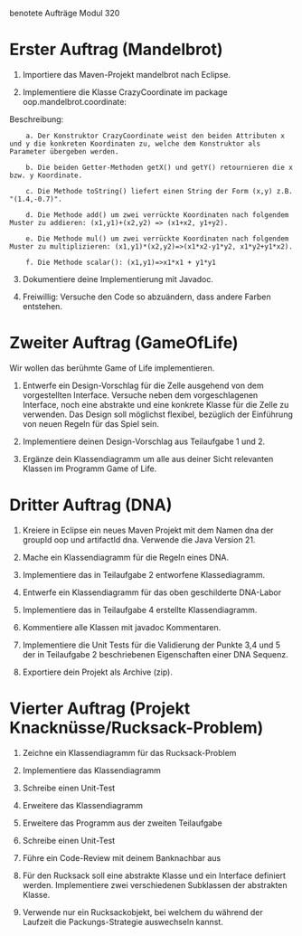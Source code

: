 benotete Aufträge Modul 320

# Erster Auftrag (Mandelbrot)

1. Importiere das Maven-Projekt mandelbrot nach Eclipse.
 
2. Implementiere die Klasse CrazyCoordinate im package oop.mandelbrot.coordinate:

  Beschreibung:

		a. Der Konstruktor CrazyCoordinate weist den beiden Attributen x und y die konkreten Koordinaten zu, welche dem Konstruktor als Parameter übergeben werden.
  
		b. Die beiden Getter-Methoden getX() und getY() retournieren die x bzw. y Koordinate.
  
		c. Die Methode toString() liefert einen String der Form (x,y) z.B. "(1.4,-0.7)".
  
		d. Die Methode add() um zwei verrückte Koordinaten nach folgendem Muster zu addieren: (x1,y1)+(x2,y2) => (x1+x2, y1+y2).
  
		e. Die Methode mul() um zwei verrückte Koordinaten nach folgendem Muster zu multiplizieren: (x1,y1)*(x2,y2)=>(x1*x2-y1*y2, x1*y2+y1*x2).
  
		f. Die Methode scalar(): (x1,y1)=>x1*x1 + y1*y1


3. Dokumentiere deine Implementierung mit Javadoc.

4. Freiwillig: Versuche den Code so abzuändern, dass andere Farben entstehen.

# Zweiter Auftrag (GameOfLife)

Wir wollen das berühmte Game of Life implementieren.

1. Entwerfe ein Design-Vorschlag für die Zelle ausgehend von dem vorgestellten Interface. Versuche neben dem vorgeschlagenen Interface, noch eine abstrakte und eine konkrete Klasse für die Zelle zu verwenden. Das Design soll möglichst flexibel, bezüglich der Einführung von neuen Regeln für das Spiel sein.

2. Implementiere deinen Design-Vorschlag aus Teilaufgabe 1 und 2.

3. Ergänze dein Klassendiagramm um alle aus deiner Sicht relevanten Klassen im Programm Game of Life.

# Dritter Auftrag (DNA)

1. Kreiere in Eclipse ein neues Maven Projekt mit dem Namen dna der groupId oop und artifactId dna. Verwende die Java Version 21. 

2. Mache ein Klassendiagramm für die Regeln eines DNA.

3. Implementiere das in Teilaufgabe 2 entworfene Klassediagramm. 

4. Entwerfe ein Klassendiagramm für das oben geschilderte DNA-Labor

5. Implementiere das in Teilaufgabe 4 erstellte Klassendiagramm. 

6. Kommentiere alle Klassen mit javadoc Kommentaren. 

7. Implementiere  die Unit Tests für die Validierung der Punkte 3,4 und 5 der in Teilaufgabe 2 beschriebenen Eigenschaften einer DNA Sequenz.

10. Exportiere dein Projekt als Archive (zip).

# Vierter Auftrag (Projekt Knacknüsse/Rucksack-Problem)

1. Zeichne ein Klassendiagramm für das Rucksack-Problem
   
2. Implementiere das Klassendiagramm

3. Schreibe einen Unit-Test

4. Erweitere das Klassendiagramm

5. Erweitere das Programm aus der zweiten Teilaufgabe

6. Schreibe einen Unit-Test

7. Führe ein Code-Review mit deinem Banknachbar aus

8. Für den Rucksack soll eine abstrakte Klasse und ein Interface definiert werden. Implementiere zwei verschiedenen Subklassen der abstrakten Klasse.

9. Verwende nur ein Rucksackobjekt, bei welchem du während der Laufzeit die Packungs-Strategie auswechseln kannst.
